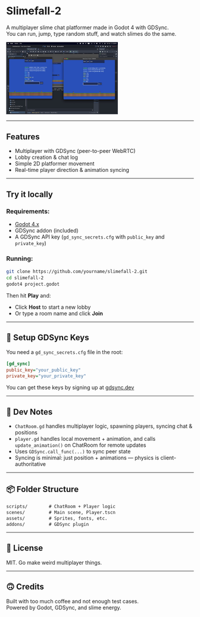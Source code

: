 # Slimefall-2

A multiplayer slime chat platformer made in Godot 4 with GDSync.  
You can run, jump, type random stuff, and watch slimes do the same.

<img src='assets/screen-20250316.jpg' width='300'>

---

## Features

- Multiplayer with GDSync (peer-to-peer WebRTC)
- Lobby creation & chat log
- Simple 2D platformer movement
- Real-time player direction & animation syncing

---

## Try it locally

### Requirements:
- [Godot 4.x](https://godotengine.org/download)
- GDSync addon (included)
- A GDSync API key (`gd_sync_secrets.cfg` with `public_key` and `private_key`)

### Running:

```bash
git clone https://github.com/yourname/slimefall-2.git
cd slimefall-2
godot4 project.godot
```

Then hit **Play** and:
- Click **Host** to start a new lobby
- Or type a room name and click **Join**

---

## 🔐 Setup GDSync Keys

You need a `gd_sync_secrets.cfg` file in the root:

```ini
[gd_sync]
public_key="your_public_key"
private_key="your_private_key"
```

You can get these keys by signing up at [gdsync.dev](https://gdsync.dev/)

---

## 🧠 Dev Notes

- `ChatRoom.gd` handles multiplayer logic, spawning players, syncing chat & positions
- `player.gd` handles local movement + animation, and calls `update_animation()` on ChatRoom for remote updates
- Uses `GDSync.call_func(...)` to sync peer state
- Syncing is minimal: just position + animations — physics is client-authoritative

---

## 📦 Folder Structure

```
scripts/        # ChatRoom + Player logic
scenes/         # Main scene, Player.tscn
assets/         # Sprites, fonts, etc.
addons/         # GDSync plugin
```

---

## 🐌 License

MIT. Go make weird multiplayer things.

---

## 🙃 Credits

Built with too much coffee and not enough test cases.  
Powered by Godot, GDSync, and slime energy.

